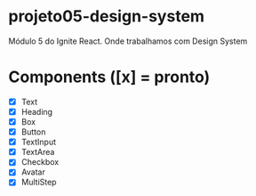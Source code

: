 # projeto05-design-system
 Módulo 5 do Ignite React. Onde trabalhamos com Design System

# Components ([x] = pronto)

- [x] Text
- [x] Heading
- [x] Box
- [x] Button
- [x] TextInput
- [x] TextArea
- [x] Checkbox
- [x] Avatar
- [x] MultiStep
